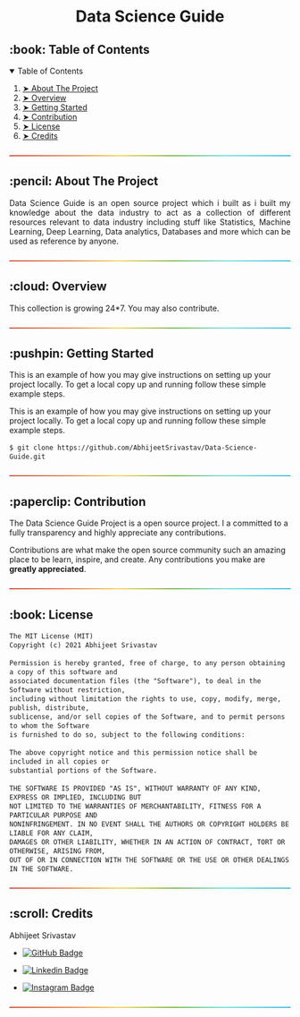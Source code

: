 <h1 align="center">Data Science Guide</h1>


<!-- TABLE OF CONTENTS -->
<h2 id="table-of-contents"> :book: Table of Contents</h2>

<details open="open">
  <summary>Table of Contents</summary>
  <ol>
    <li><a href="#about-the-project"> ➤ About The Project</a></li>
    <li><a href="#overview"> ➤ Overview</a></li>
    <li><a href="#getting-started"> ➤ Getting Started</a></li>
    <li><a href="#contribution"> ➤ Contribution</a></li>
    <li><a href="#license"> ➤ License </a></li>
    <li><a href="#credits"> ➤ Credits </a></li>
  </ol>
</details>


![-----------------------------------------------------](https://github.com/AbhijeetSrivastav/Machine-Learning-Guide/blob/master/Assets/rainbow.png)


<!-- ABOUT THE PROJECT -->
<h2 id="about-the-project"> :pencil: About The Project</h2>

<p align="justify"> 
  Data Science Guide is an open source project which i built as i built my knowledge about the data industry to act as a collection of different resources relevant to data industry including stuff like Statistics, Machine Learning, Deep Learning, Data analytics, Databases and more which can be used as reference by anyone.
</p>


![-----------------------------------------------------](https://github.com/AbhijeetSrivastav/Machine-Learning-Guide/blob/master/Assets/rainbow.png)


<!-- OVERVIEW -->
<h2 id="overview"> :cloud: Overview</h2>
<p align="justify"> 
  This collection is growing 24*7. You may also contribute.
</p>


![-----------------------------------------------------](https://github.com/AbhijeetSrivastav/Machine-Learning-Guide/blob/master/Assets/rainbow.png)



<!-- GETTING STARTED -->
<h2 id="getting-started"> :pushpin: Getting Started</h2>

This is an example of how you may give instructions on setting up your project locally.
To get a local copy up and running follow these simple example steps.

This is an example of how you may give instructions on setting up your project locally.
To get a local copy up and running follow these simple example steps.

<pre><code>$ git clone https://github.com/AbhijeetSrivastav/Data-Science-Guide.git</code></pre>



![-----------------------------------------------------](https://github.com/AbhijeetSrivastav/Machine-Learning-Guide/blob/master/Assets/rainbow.png)


<!-- Contribution -->
<h2 id="contribution"> :paperclip: Contribution</h2>

The Data Science Guide Project is a open source project. I a committed to a fully transparency and highly appreciate any contributions. 

Contributions are what make the open source community such an amazing place to be learn, inspire, and create. Any contributions you make are **greatly appreciated**.


![-----------------------------------------------------](https://github.com/AbhijeetSrivastav/Machine-Learning-Guide/blob/master/Assets/rainbow.png)


<!-- License -->
<h2 id="license"> :book: License</h2>

```text
The MIT License (MIT)
Copyright (c) 2021 Abhijeet Srivastav
 
Permission is hereby granted, free of charge, to any person obtaining a copy of this software and
associated documentation files (the "Software"), to deal in the Software without restriction,
including without limitation the rights to use, copy, modify, merge, publish, distribute,
sublicense, and/or sell copies of the Software, and to permit persons to whom the Software
is furnished to do so, subject to the following conditions:
 
The above copyright notice and this permission notice shall be included in all copies or
substantial portions of the Software.
 
THE SOFTWARE IS PROVIDED "AS IS", WITHOUT WARRANTY OF ANY KIND, EXPRESS OR IMPLIED, INCLUDING BUT
NOT LIMITED TO THE WARRANTIES OF MERCHANTABILITY, FITNESS FOR A PARTICULAR PURPOSE AND
NONINFRINGEMENT. IN NO EVENT SHALL THE AUTHORS OR COPYRIGHT HOLDERS BE LIABLE FOR ANY CLAIM,
DAMAGES OR OTHER LIABILITY, WHETHER IN AN ACTION OF CONTRACT, TORT OR OTHERWISE, ARISING FROM,
OUT OF OR IN CONNECTION WITH THE SOFTWARE OR THE USE OR OTHER DEALINGS IN THE SOFTWARE.
```


![-----------------------------------------------------](https://github.com/AbhijeetSrivastav/Machine-Learning-Guide/blob/master/Assets/rainbow.png)

<!-- Credits -->
<h2 id="credits"> :scroll: Credits</h2>

Abhijeet Srivastav

- [![GitHub Badge](https://img.shields.io/badge/GitHub-100000?style=for-the-badge&logo=github&logoColor=white)](https://github.com/AbhijeetSrivastav)

- [![Linkedin Badge](https://img.shields.io/badge/-LinkedIn-0e76a8?style=style=for-the-badge&logo=Linkedin&logoColor=white)](https://www.linkedin.com/in/abhijeet-srivastav-02245a18b/)

- [![Instagram Badge](https://img.shields.io/badge/-Instagram-e4405f?style=style=for-thebadge&logo=Instagram&logoColor=white)](https://instagram.com/abhijeet.codes/)



![-----------------------------------------------------](https://github.com/AbhijeetSrivastav/Machine-Learning-Guide/blob/master/Assets/rainbow.png)